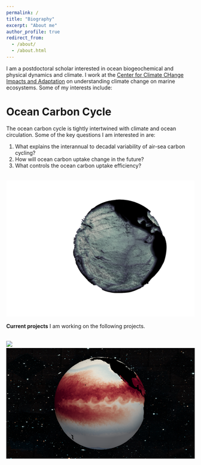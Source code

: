```yaml
---
permalink: /
title: "Biography"
excerpt: "About me"
author_profile: true
redirect_from: 
  - /about/
  - /about.html
---
```


I am a postdoctoral scholar interested in ocean biogeochemical and physical dynamics and climate. I work at the [Center for Climate CHange Impacts and Adaptation](https://climateadapt.ucsd.edu) on understanding climate change on marine ecosystems. Some of my interests include:

Ocean Carbon Cycle
======
The ocean carbon cycle is tightly intertwined with climate and ocean circulation. Some of the key questions I am interested in are:
1. What explains the interannual to decadal variability of air-sea carbon cycling? 
1. How will ocean carbon uptake change in the future?  
1. What controls the ocean carbon uptake efficiency?


<br><img src='/images/Depth.png'>

**Current projects**
I am working on the following projects. 

<br><img src='/images/Topography.png'>
<br><img src='/images/SST.png'>

